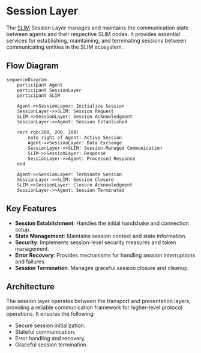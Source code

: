 # Session Layer

The [SLIM](slim-core.md) Session Layer manages and maintains the communication state between agents and their respective SLIM nodes. It provides essential services for establishing, maintaining, and terminating sessions between communicating entities in the SLIM ecosystem.

## Flow Diagram

```mermaid
sequenceDiagram
    participant Agent
    participant SessionLayer
    participant SLIM

    Agent->>SessionLayer: Initialize Session
    SessionLayer->>SLIM: Session Request
    SLIM->>SessionLayer: Session Acknowledgment
    SessionLayer->>Agent: Session Established

    rect rgb(200, 200, 200)
        note right of Agent: Active Session
        Agent->>SessionLayer: Data Exchange
        SessionLayer->>SLIM: Session-Managed Communication
        SLIM->>SessionLayer: Response
        SessionLayer->>Agent: Processed Response
    end

    Agent->>SessionLayer: Terminate Session
    SessionLayer->>SLIM: Session Closure
    SLIM->>SessionLayer: Closure Acknowledgment
    SessionLayer->>Agent: Session Terminated
```

## Key Features

- **Session Establishment**: Handles the initial handshake and connection setup.
- **State Management**: Maintains session context and state information.
- **Security**: Implements session-level security measures and token management.
- **Error Recovery**: Provides mechanisms for handling session interruptions and failures.
- **Session Termination**: Manages graceful session closure and cleanup.

## Architecture

The session layer operates between the transport and presentation layers, providing a reliable communication framework for higher-level protocol operations. It ensures the following:

* Secure session initialization.
* Stateful communication.
* Error handling and recovery.
* Graceful session termination.